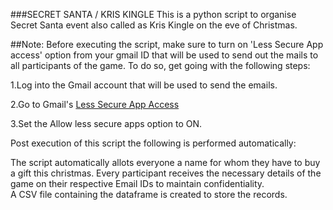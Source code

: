 ###SECRET SANTA / KRIS KINGLE
This is a python script to organise Secret Santa event also called as Kris Kingle on the eve of Christmas. 

##Note: 
Before executing the script, make sure to turn on 'Less Secure App access' option from your gmail ID that will be used to send out the mails to all participants of the game. 
To do so, get going with the following steps:

1.Log into the Gmail account that will be used to send the emails.

2.Go to Gmail's [Less Secure App Access](https://myaccount.google.com/lesssecureapps?pli=1&rapt=AEjHL4NELkm6zvkeSQxzOL8a2UdhbIUASi6uvDQY573YvLX9rO1G5GHA4Um6YgEmGmZD6_Jc2tsqRDXuMf99mMud0Pslsov5MA)

3.Set the Allow less secure apps option to ON.


Post execution of this script the following is performed automatically:

The script automatically allots everyone a name for whom they have to buy a gift this christmas. 
Every participant receives the necessary details of the game on their respective Email IDs to maintain confidentiality.  
A CSV file containing the dataframe is created to store the records.


